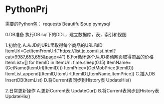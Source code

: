 # PythonPrj
需要的Python包：
requests
BeautifulSoup
pymysql

0.DB准备
	执行DB.sql下的DDL，建立数据库，表，索引和视图

1.初始化
	A.从JD的URL里取得每个商品的URL和ID
		ItemUrl=GetItemFromUrl("https://list.jd.com/list.html?cat=9987,653,655&page=4")
    B.For循环逐个从JD移动网页取得商品的价格
    	ItemList=[]
		for ItemID in ItemUrl:
			time.sleep(0.15)
			ItemName=(GetName(ItemUrl[ItemID]))
			ItemPrice=(GetMobPrice(ItemID))
			ItemList.append([ItemID,ItemUrl[ItemID],ItemName,ItemPrice])
	C.插入DB
		InsertDB(ItemList)
	D.将Current表同步到History表
		UpdateHis()

2.日常更新操作
	A.更新Current表
		UpdateCur()
	B.将Current表同步到History表
		UpdateHis()